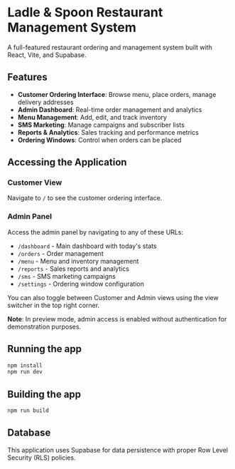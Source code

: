# Ladle & Spoon Restaurant Management System

A full-featured restaurant ordering and management system built with React, Vite, and Supabase.

## Features

- **Customer Ordering Interface**: Browse menu, place orders, manage delivery addresses
- **Admin Dashboard**: Real-time order management and analytics
- **Menu Management**: Add, edit, and track inventory
- **SMS Marketing**: Manage campaigns and subscriber lists
- **Reports & Analytics**: Sales tracking and performance metrics
- **Ordering Windows**: Control when orders can be placed

## Accessing the Application

### Customer View
Navigate to `/` to see the customer ordering interface.

### Admin Panel
Access the admin panel by navigating to any of these URLs:
- `/dashboard` - Main dashboard with today's stats
- `/orders` - Order management
- `/menu` - Menu and inventory management
- `/reports` - Sales reports and analytics
- `/sms` - SMS marketing campaigns
- `/settings` - Ordering window configuration

You can also toggle between Customer and Admin views using the view switcher in the top right corner.

**Note**: In preview mode, admin access is enabled without authentication for demonstration purposes.

## Running the app

```bash
npm install
npm run dev
```

## Building the app

```bash
npm run build
```

## Database

This application uses Supabase for data persistence with proper Row Level Security (RLS) policies.